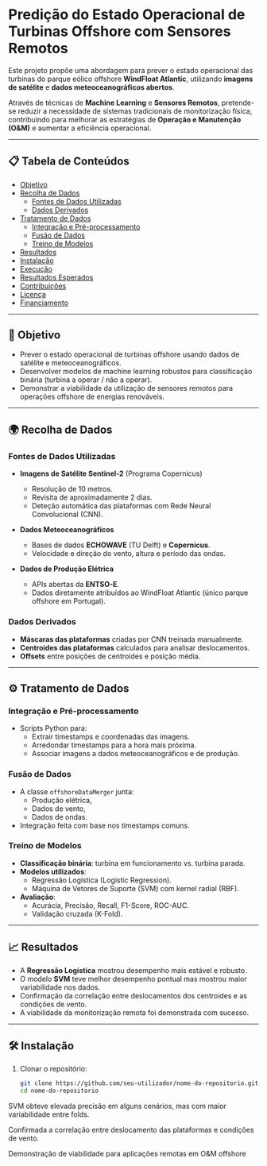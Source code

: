 # Predição do Estado Operacional de Turbinas Offshore com Sensores Remotos

Este projeto propõe uma abordagem para prever o estado operacional das turbinas do parque eólico offshore **WindFloat Atlantic**, utilizando **imagens de satélite** e **dados meteoceanográficos abertos**.

Através de técnicas de **Machine Learning** e **Sensores Remotos**, pretende-se reduzir a necessidade de sistemas tradicionais de monitorização física, contribuindo para melhorar as estratégias de **Operação e Manutenção (O&M)** e aumentar a eficiência operacional.

---

## 📋 Tabela de Conteúdos
- [Objetivo](#objetivo)
- [Recolha de Dados](#recolha-de-dados)
  - [Fontes de Dados Utilizadas](#fontes-de-dados-utilizadas)
  - [Dados Derivados](#dados-derivados)
- [Tratamento de Dados](#tratamento-de-dados)
  - [Integração e Pré-processamento](#integração-e-pré-processamento)
  - [Fusão de Dados](#fusão-de-dados)
  - [Treino de Modelos](#treino-de-modelos)
- [Resultados](#resultados)
- [Instalação](#instalação)
- [Execução](#execução)
- [Resultados Esperados](#resultados-esperados)
- [Contribuições](#contribuições)
- [Licença](#licença)
- [Financiamento](#financiamento)

---

## 🎯 Objetivo
- Prever o estado operacional de turbinas offshore usando dados de satélite e meteoceanográficos.
- Desenvolver modelos de machine learning robustos para classificação binária (turbina a operar / não a operar).
- Demonstrar a viabilidade da utilização de sensores remotos para operações offshore de energias renováveis.

---

## 🌍 Recolha de Dados

### Fontes de Dados Utilizadas
- **Imagens de Satélite Sentinel-2** (Programa Copernicus)
  - Resolução de 10 metros.
  - Revisita de aproximadamente 2 dias.
  - Deteção automática das plataformas com Rede Neural Convolucional (CNN).
  
- **Dados Meteoceanográficos**
  - Bases de dados **ECHOWAVE** (TU Delft) e **Copernicus**.
  - Velocidade e direção do vento, altura e período das ondas.

- **Dados de Produção Elétrica**
  - APIs abertas da **ENTSO-E**.
  - Dados diretamente atribuídos ao WindFloat Atlantic (único parque offshore em Portugal).

### Dados Derivados
- **Máscaras das plataformas** criadas por CNN treinada manualmente.
- **Centroides das plataformas** calculados para analisar deslocamentos.
- **Offsets** entre posições de centroides e posição média.

---

## ⚙️ Tratamento de Dados

### Integração e Pré-processamento
- Scripts Python para:
  - Extrair timestamps e coordenadas das imagens.
  - Arredondar timestamps para a hora mais próxima.
  - Associar imagens a dados meteoceanográficos e de produção.

### Fusão de Dados
- A classe `offshoreDataMerger` junta:
  - Produção elétrica,
  - Dados de vento,
  - Dados de ondas.
- Integração feita com base nos timestamps comuns.

### Treino de Modelos
- **Classificação binária**: turbina em funcionamento vs. turbina parada.
- **Modelos utilizados**:
  - Regressão Logística (Logistic Regression).
  - Máquina de Vetores de Suporte (SVM) com kernel radial (RBF).
- **Avaliação**:
  - Acurácia, Precisão, Recall, F1-Score, ROC-AUC.
  - Validação cruzada (K-Fold).

---

## 📈 Resultados

- A **Regressão Logística** mostrou desempenho mais estável e robusto.
- O modelo **SVM** teve melhor desempenho pontual mas mostrou maior variabilidade nos dados.
- Confirmação da correlação entre deslocamentos dos centroides e as condições de vento.
- A viabilidade da monitorização remota foi demonstrada com sucesso.

---

## 🛠️ Instalação

1. Clonar o repositório:
   ```bash
   git clone https://github.com/seu-utilizador/nome-do-repositorio.git
   cd nome-do-repositorio


SVM obteve elevada precisão em alguns cenários, mas com maior variabilidade entre folds.

Confirmada a correlação entre deslocamento das plataformas e condições de vento.

Demonstração de viabilidade para aplicações remotas em O&M offshore
